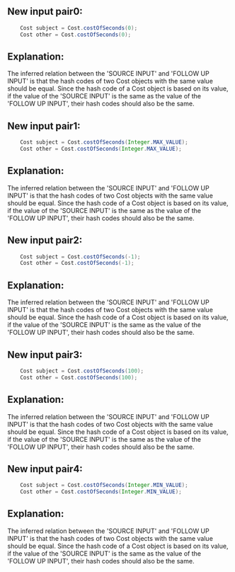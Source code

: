 ## New input pair0:
```java
    Cost subject = Cost.costOfSeconds(0);
    Cost other = Cost.costOfSeconds(0);
```

## Explanation:
The inferred relation between the 'SOURCE INPUT' and 'FOLLOW UP INPUT' is that the hash codes of two Cost objects with the same value should be equal. Since the hash code of a Cost object is based on its value, if the value of the 'SOURCE INPUT' is the same as the value of the 'FOLLOW UP INPUT', their hash codes should also be the same.

## New input pair1:
```java
    Cost subject = Cost.costOfSeconds(Integer.MAX_VALUE);
    Cost other = Cost.costOfSeconds(Integer.MAX_VALUE);
```

## Explanation:
The inferred relation between the 'SOURCE INPUT' and 'FOLLOW UP INPUT' is that the hash codes of two Cost objects with the same value should be equal. Since the hash code of a Cost object is based on its value, if the value of the 'SOURCE INPUT' is the same as the value of the 'FOLLOW UP INPUT', their hash codes should also be the same.

## New input pair2:
```java
    Cost subject = Cost.costOfSeconds(-1);
    Cost other = Cost.costOfSeconds(-1);
```

## Explanation:
The inferred relation between the 'SOURCE INPUT' and 'FOLLOW UP INPUT' is that the hash codes of two Cost objects with the same value should be equal. Since the hash code of a Cost object is based on its value, if the value of the 'SOURCE INPUT' is the same as the value of the 'FOLLOW UP INPUT', their hash codes should also be the same.

## New input pair3:
```java
    Cost subject = Cost.costOfSeconds(100);
    Cost other = Cost.costOfSeconds(100);
```

## Explanation:
The inferred relation between the 'SOURCE INPUT' and 'FOLLOW UP INPUT' is that the hash codes of two Cost objects with the same value should be equal. Since the hash code of a Cost object is based on its value, if the value of the 'SOURCE INPUT' is the same as the value of the 'FOLLOW UP INPUT', their hash codes should also be the same.

## New input pair4:
```java
    Cost subject = Cost.costOfSeconds(Integer.MIN_VALUE);
    Cost other = Cost.costOfSeconds(Integer.MIN_VALUE);
```

## Explanation:
The inferred relation between the 'SOURCE INPUT' and 'FOLLOW UP INPUT' is that the hash codes of two Cost objects with the same value should be equal. Since the hash code of a Cost object is based on its value, if the value of the 'SOURCE INPUT' is the same as the value of the 'FOLLOW UP INPUT', their hash codes should also be the same.
